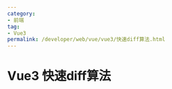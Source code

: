 ```yaml
---
category:
- 前端
tag:
- Vue3
permalink: /developer/web/vue/vue3/快速diff算法.html
---
```


# Vue3 快速diff算法

